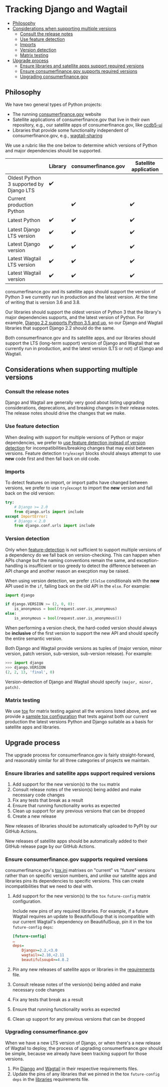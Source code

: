 # Tracking Django and Wagtail

- [Philosophy](#philosophy)
- [Considerations when supporting multiple versions](#considerations-when-supporting-multiple-versions)
  - [Consult the release notes](#consult-the-release-notes)
  - [Use feature detection](#use-feature-detection)
  - [Imports](#imports)
  - [Version detection](#version-detection)
  - [Matrix testing](#matrix-testing)
- [Upgrade process](#upgrade-process)
  - [Ensure libraries and satellite apps support required versions](#ensure-libraries-and-satellite-apps-support-required-versions)
  - [Ensure consumerfinance.gov supports required versions](#ensure-consumerfinancegov-supports-required-versions)
  - [Upgrading consumerfinance.gov](#upgrading-consumerfinancegov)

## Philosophy

We have two general types of Python projects:

- The running [consumerfinance.gov](https://github.com/cfpb/consumerfinance.gov) website
- Satellite applications of consumerfinance.gov that live in their own repository, e.g., our satellite apps of consumerfinance.gov, like [ccdb5-ui](https://github.com/cfpb/ccdb5-ui)
- Libraries that provide some functionality independent of consumerfinance.gov, e.g., [wagtail-sharing](https://github.com/cfpb/wagtail-sharing)

We use a rubric like the one below to determine which versions of Python and major dependencies should be supported. 

|| Library | consumerfinance.gov | Satellite application |
|--|--|--|--|
|Oldest Python 3 supported by Django LTS | ✔️| | |
|Current production Python |  | ✔️ | ✔️|
|Latest Python | ✔️ | ✔️ | ✔️|
|Latest Django LTS version | ✔️ | ✔️ | ✔️|
|Latest Django version |  ✔️ | ✔️ | ✔️|
|Latest Wagtail LTS version | ✔️ | ✔️ | ✔️|
|Latest Wagtail version |  ✔️ | ✔️ | ✔️|

consumerfinance.gov and its satellite apps should support the version of Python 3 we currently run in production and the latest version. At the time of writing that is version 3.6 and 3.8.

Our libraries should support the oldest version of Python 3 that the library's major dependencies supports, and the latest version of Python. For example, [Django 2.2 supports Python 3.5 and up](https://docs.djangoproject.com/en/2.2/releases/2.2/#python-compatibility), so our Django and Wagtail libraries that support Django 2.2 should do the same.

Both consumerfinance.gov and its satellite apps, and our libraries should support the LTS (long-term support) version of Django and Wagtail that we currently run in production, and the latest version (LTS or not) of Django and Wagtail. 

## Considerations when supporting multiple versions

### Consult the release notes

Django and Wagtail are generally very good about listing upgrading considerations, deprecations, and breaking changes in their release notes. The release notes should drive the changes that we make.

### Use feature detection

When dealing with support for multiple versions of Python or major dependencies, we prefer to [use feature detection instead of version detection](https://docs.python.org/3/howto/pyporting.html#use-feature-detection-instead-of-version-detection) for incompatibilities/breaking changes that may exist between versions. Feature detection `try`/`except` blocks should always attempt to use **new** code first and then fall back on old code.

### Imports

To detect features on import, or import paths have changed between versions, we prefer to use `try`/`except` to import the **new** version and fall back on the old version:

```python
try:
    # Django >= 2.0
    from django.urls import include
except ImportError:
    # Django < 2.0
    from django.conf.urls import include
```

### Version detection

Only when [feature-detection](https://docs.python.org/3/howto/pyporting.html#use-feature-detection-instead-of-version-detection) is not sufficient to support multiple versions of a dependency do we fall back on version-checking. This can happen when APIs change but the naming conventions remain the same, and exception-handling is insufficient or too greedy to detect the difference between an API change and another reason an execption may be raised.

When using version detection, we prefer `if`/`else` conditionals with the **new** API used in the `if`, falling back on the old API in the `else`. For example:

```python
import django

if django.VERSION >= (2, 0, 0):
    is_anonymous = bool(request.user.is_anonymous)
else:
    is_anonymous = bool(request.user.is_anonymous())
```

When performing a version check, the hard-coded version should always be **inclusive** of the first version to support the new API and should specify the entire semantic version. 

Both Django and Wagtail provide versions as tuples of (major version, minor version, patch version, sub-version, sub-version release). For example:

```python
>>> import django
>>> django.VERSION
(2, 2, 13, 'final', 0)
```

Version-detection of Django and Wagtail should specify `(major, minor, patch)`.

### Matrix testing

We use [tox](https://tox.readthedocs.io/en/latest/) for matrix testing against all the versions listed above, and we provide a [sample tox configuration](../tox.ini) that tests against both our current production the latest versions Python and Django suitable as a basis for satellite apps and libraries.

## Upgrade process

The upgrade process for consumerfinance.gov is fairly straight-forward, and reasonably similar for all three categories of projects we maintain.

### Ensure libraries and satellite apps support required versions

1. Add support for the new version(s) to the `tox` matrix
2. Consult release notes of the version(s) being added and make necessary code changes 
3. Fix any tests that break as a result
4. Ensure that running functionality works as expected
5. Clean up support for any previous versions that can be dropped
6. Create a new release 

New releases of libraries should be automatically uploaded to PyPI by our GitHub Actions.

New releases of satellite apps should be automatically added to their GitHub release page by our GitHub Actions.

### Ensure consumerfinance.gov supports required versions

consumerfinance.gov's [tox.ini](https://github.com/cfpb/consumerfinance.gov/blob/master/tox.ini) matrixes on "current" vs "future" versions rather than on specific version numbers, and unlike our satellite apps and libraries pins its dependencies to specific versions. This can create incompatibilities that we need to deal with.
 
1. Add support for the new version(s) to the `tox` `future-config` matrix configuration. 

   Include new pins of any required libraries. For example, if a future Wagtail requires an update to BeautifulSoup that is incompatible with our current Wagtail's dependency on BeautifulSoup, pin it in the tox `future-config` `deps`:

   ```ini
   [future-config]
   …
   deps=
       Django>=2.2,<3.0
       wagtail>=2.10,<2.11
       beautifulsoup4>=4.8.2
   ```

2. Pin any new releases of satellite apps or libraries in the [requirements](https://github.com/cfpb/consumerfinance.gov/blob/master/requirements/libraries.txt) file.
3. Consult release notes of the version(s) being added and make necessary code changes 
4. Fix any tests that break as a result
5. Ensure that running functionality works as expected
6. Clean up support for any previous versions that can be dropped

### Upgrading consumerfinance.gov

When we have a new LTS version of Django, or when there's a new release of Wagtail to deploy, the process of upgrading consumerfinance.gov should be simple, because we already have been tracking support for those versions.

1. Pin [Django](https://github.com/cfpb/consumerfinance.gov/blob/master/requirements/django.txt) and [Wagtail](https://github.com/cfpb/consumerfinance.gov/blob/master/requirements/wagtail.txt) in their respective requirements files.
2. Update the pins of any libraries that we pinned in the tox `future-config` `deps` in the [libraries](https://github.com/cfpb/consumerfinance.gov/blob/master/requirements/libraries.txt) requirements file.
